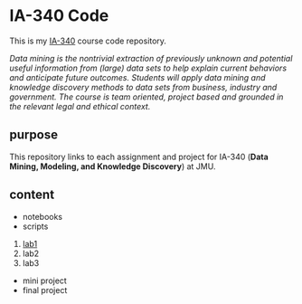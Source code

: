 # IA-340 Code

This is my [IA-340](https://catalog.jmu.edu/preview_course_nopop.php?catoid=50&coid=258336) course code repository.

*Data mining is the nontrivial extraction of previously unknown and potential useful information from (large) data sets to help explain current behaviors and anticipate future outcomes. Students will apply data mining and knowledge discovery methods to data sets from business, industry and government. The course is team oriented, project based and grounded in the relevant legal and ethical context.*

## purpose

This repository links to each assignment and project for IA-340 (**Data Mining, Modeling, and Knowledge Discovery**) at JMU. 

## content

- notebooks
- scripts

1. [lab1](https://github.com/Harrell-44TIS/IA-340/blob/main/lab1.ipynb)
2. lab2
3. lab3

- mini project
- final project
